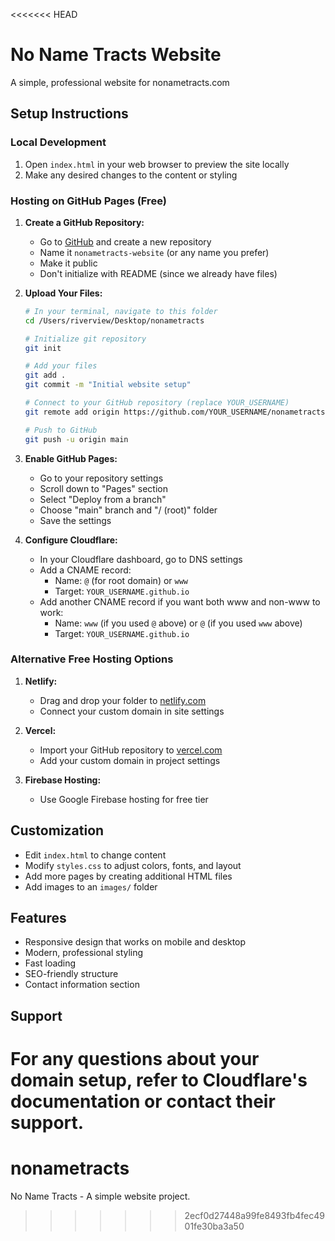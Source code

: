 <<<<<<< HEAD
# No Name Tracts Website

A simple, professional website for nonametracts.com

## Setup Instructions

### Local Development
1. Open `index.html` in your web browser to preview the site locally
2. Make any desired changes to the content or styling

### Hosting on GitHub Pages (Free)

1. **Create a GitHub Repository:**
   - Go to [GitHub](https://github.com) and create a new repository
   - Name it `nonametracts-website` (or any name you prefer)
   - Make it public
   - Don't initialize with README (since we already have files)

2. **Upload Your Files:**
   ```bash
   # In your terminal, navigate to this folder
   cd /Users/riverview/Desktop/nonametracts
   
   # Initialize git repository
   git init
   
   # Add your files
   git add .
   git commit -m "Initial website setup"
   
   # Connect to your GitHub repository (replace YOUR_USERNAME)
   git remote add origin https://github.com/YOUR_USERNAME/nonametracts-website.git
   
   # Push to GitHub
   git push -u origin main
   ```

3. **Enable GitHub Pages:**
   - Go to your repository settings
   - Scroll down to "Pages" section
   - Select "Deploy from a branch"
   - Choose "main" branch and "/ (root)" folder
   - Save the settings

4. **Configure Cloudflare:**
   - In your Cloudflare dashboard, go to DNS settings
   - Add a CNAME record:
     - Name: `@` (for root domain) or `www`
     - Target: `YOUR_USERNAME.github.io`
   - Add another CNAME record if you want both www and non-www to work:
     - Name: `www` (if you used `@` above) or `@` (if you used `www` above)
     - Target: `YOUR_USERNAME.github.io`

### Alternative Free Hosting Options

1. **Netlify:**
   - Drag and drop your folder to [netlify.com](https://netlify.com)
   - Connect your custom domain in site settings

2. **Vercel:**
   - Import your GitHub repository to [vercel.com](https://vercel.com)
   - Add your custom domain in project settings

3. **Firebase Hosting:**
   - Use Google Firebase hosting for free tier

## Customization

- Edit `index.html` to change content
- Modify `styles.css` to adjust colors, fonts, and layout
- Add more pages by creating additional HTML files
- Add images to an `images/` folder

## Features

- Responsive design that works on mobile and desktop
- Modern, professional styling
- Fast loading
- SEO-friendly structure
- Contact information section

## Support

For any questions about your domain setup, refer to Cloudflare's documentation or contact their support.
=======
# nonametracts
No Name Tracts - A simple website project.
>>>>>>> 2ecf0d27448a99fe8493fb4fec4901fe30ba3a50
